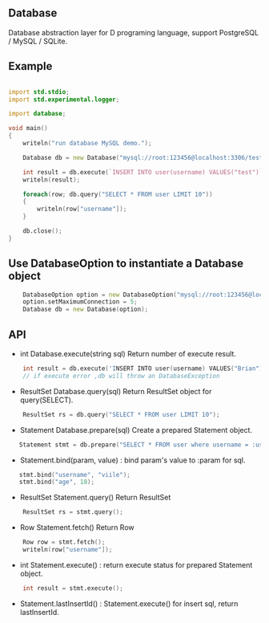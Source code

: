## Database
Database abstraction layer for D programing language, support PostgreSQL / MySQL / SQLite.

## Example
```D

import std.stdio;
import std.experimental.logger;

import database;

void main()
{
    writeln("run database MySQL demo.");

    Database db = new Database("mysql://root:123456@localhost:3306/test?charset=utf-8");

    int result = db.execute(`INSERT INTO user(username) VALUES("test")`);
    writeln(result);

    foreach(row; db.query("SELECT * FROM user LIMIT 10"))
    {
        writeln(row["username"]);
    }

    db.close();
}

```

## Use DatabaseOption to instantiate a Database object
```D
    DatabaseOption option = new DatabaseOption("mysql://root:123456@localhost:3306/test?charset=utf-8");
    option.setMaximumConnection = 5;
    Database db = new Database(option);
```

## API

-  int Database.execute(string sql)  Return number of execute result.
```D
    int result = db.execute('INSERT INTO user(username) VALUES("Brian")');
    // if execute error ,db will throw an DatabaseException
```
-  ResultSet Database.query(sql) Return ResultSet object for query(SELECT).
```D
    ResultSet rs = db.query("SELECT * FROM user LIMIT 10");
```
-  Statement Database.prepare(sql) Create a prepared Statement object.
```D
   Statement stmt = db.prepare("SELECT * FROM user where username = :username and age = :age LIMIT 10")
```
- Statement.bind(param, value) : bind param's value to :param for sql.
```D
   stmt.bind("username", "viile");
   stmt.bind("age", 18);
```
- ResultSet Statement.query()  Return ResultSet 
```D
    ResultSet rs = stmt.query();
```
- Row Statement.fetch()  Return Row 
```D
    Row row = stmt.fetch();
    writeln(row["username"]);
```
- int Statement.execute() : return execute status for prepared Statement object. 
```D
    int result = stmt.execute();
```
- Statement.lastInsertId() : Statement.execute() for insert sql, return lastInsertId.
